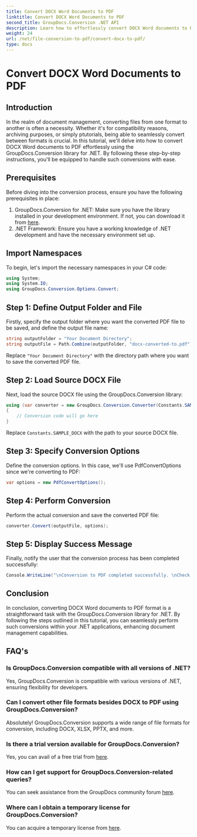 ```yaml
---
title: Convert DOCX Word Documents to PDF
linktitle: Convert DOCX Word Documents to PDF
second_title: GroupDocs.Conversion .NET API
description: Learn how to effortlessly convert DOCX Word documents to PDF using GroupDocs.Conversion for .NET. Enhance your document management capabilities.
weight: 24
url: /net/file-conversion-to-pdf/convert-docx-to-pdf/
type: docs
---
```

# Convert DOCX Word Documents to PDF

## Introduction
In the realm of document management, converting files from one format to another is often a necessity. Whether it's for compatibility reasons, archiving purposes, or simply ptutorials, being able to seamlessly convert between formats is crucial. In this tutorial, we'll delve into how to convert DOCX Word documents to PDF effortlessly using the GroupDocs.Conversion library for .NET. By following these step-by-step instructions, you'll be equipped to handle such conversions with ease.
## Prerequisites
Before diving into the conversion process, ensure you have the following prerequisites in place:
1. GroupDocs.Conversion for .NET: Make sure you have the library installed in your development environment. If not, you can download it from [here](https://releases.groupdocs.com/conversion/net/).
2. .NET Framework: Ensure you have a working knowledge of .NET development and have the necessary environment set up.

## Import Namespaces
To begin, let's import the necessary namespaces in your C# code:
```csharp
using System;
using System.IO;
using GroupDocs.Conversion.Options.Convert;
```
## Step 1: Define Output Folder and File
Firstly, specify the output folder where you want the converted PDF file to be saved, and define the output file name:
```csharp
string outputFolder = "Your Document Directory";
string outputFile = Path.Combine(outputFolder, "docx-converted-to.pdf");
```
Replace `"Your Document Directory"` with the directory path where you want to save the converted PDF file.
## Step 2: Load Source DOCX File
Next, load the source DOCX file using the GroupDocs.Conversion library:
```csharp
using (var converter = new GroupDocs.Conversion.Converter(Constants.SAMPLE_DOCX))
{
    // Conversion code will go here
}
```
Replace `Constants.SAMPLE_DOCX` with the path to your source DOCX file.
## Step 3: Specify Conversion Options
Define the conversion options. In this case, we'll use PdfConvertOptions since we're converting to PDF:
```csharp
var options = new PdfConvertOptions();
```
## Step 4: Perform Conversion
Perform the actual conversion and save the converted PDF file:
```csharp
converter.Convert(outputFile, options);
```
## Step 5: Display Success Message
Finally, notify the user that the conversion process has been completed successfully:
```csharp
Console.WriteLine("\nConversion to PDF completed successfully. \nCheck output in {0}", outputFolder);
```

## Conclusion
In conclusion, converting DOCX Word documents to PDF format is a straightforward task with the GroupDocs.Conversion library for .NET. By following the steps outlined in this tutorial, you can seamlessly perform such conversions within your .NET applications, enhancing document management capabilities.
## FAQ's
### Is GroupDocs.Conversion compatible with all versions of .NET?
Yes, GroupDocs.Conversion is compatible with various versions of .NET, ensuring flexibility for developers.
### Can I convert other file formats besides DOCX to PDF using GroupDocs.Conversion?
Absolutely! GroupDocs.Conversion supports a wide range of file formats for conversion, including DOCX, XLSX, PPTX, and more.
### Is there a trial version available for GroupDocs.Conversion?
Yes, you can avail of a free trial from [here](https://releases.groupdocs.com/).
### How can I get support for GroupDocs.Conversion-related queries?
You can seek assistance from the GroupDocs community forum [here](https://forum.groupdocs.com/c/conversion/11).
### Where can I obtain a temporary license for GroupDocs.Conversion?
You can acquire a temporary license from [here](https://purchase.groupdocs.com/temporary-license/).
